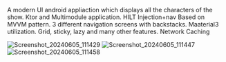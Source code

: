 A modern UI android appliaction which displays all the characters of the show.
Ktor and Multimodule application.
HILT Injection+nav
Based on MVVM pattern.
3 different navigation screens with backstacks.
Maaterial3 utilization. Grid, sticky, lazy and many other features.
Network Caching

![Screenshot_20240605_111429](https://github.com/Vedantgosling/Rick-and-Morty-App/assets/153468680/da9205e5-ea6a-4b4e-b409-7beda3e33780)
![Screenshot_20240605_111447](https://github.com/Vedantgosling/Rick-and-Morty-App/assets/153468680/c7059277-c8ab-4513-a11f-1ff91f88107f)
![Screenshot_20240605_111458](https://github.com/Vedantgosling/Rick-and-Morty-App/assets/153468680/0fa186c1-cb4d-4aa7-9be4-e7e606c2cbf9)

